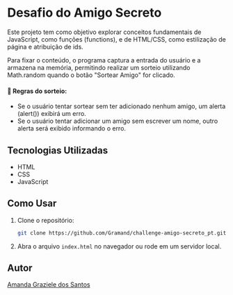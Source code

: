 # Desafio do Amigo Secreto

Este projeto tem como objetivo explorar conceitos fundamentais de JavaScript, como funções (functions), e de HTML/CSS, como estilização de página e atribuição de ids.

Para fixar o conteúdo, o programa captura a entrada do usuário e a armazena na memória, permitindo realizar um sorteio utilizando Math.random quando o botão "Sortear Amigo" for clicado.

#### 📌 Regras do sorteio:

- Se o usuário tentar sortear sem ter adicionado nenhum amigo, um alerta (alert()) exibirá um erro.
- Se o usuário tentar adicionar um amigo sem escrever um nome, outro alerta será exibido informando o erro.

## Tecnologias Utilizadas

- HTML
- CSS
- JavaScript

## Como Usar

1. Clone o repositório:
   ```sh
   git clone https://github.com/Gramand/challenge-amigo-secreto_pt.git
   ```
2. Abra o arquivo `index.html` no navegador ou rode em um servidor local.

## Autor

[Amanda Graziele dos Santos](https://github.com/Gramand)
